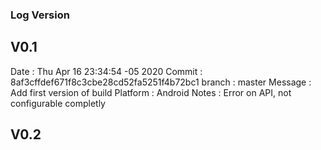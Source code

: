 ### Log Version

## V0.1

Date        : Thu Apr 16 23:34:54 -05 2020
Commit      : 8af3cffdef671f8c3cbe28cd52fa5251f4b72bc1
branch      : master
Message     : Add first version of build
Platform    : Android
Notes       : Error on API, not configurable completly

## V0.2